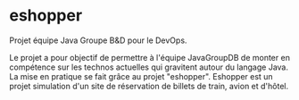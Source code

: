 # eshopper
Projet équipe Java Groupe B&amp;D pour le DevOps.

Le projet a pour objectif de permettre à l'équipe JavaGroupDB de monter en compétence sur les technos actuelles
qui gravitent autour du langage Java. 
La mise en pratique se fait grâce au projet "eshopper". 
Eshopper est un projet simulation d'un site de réservation de billets de train, avion et d'hôtel.
